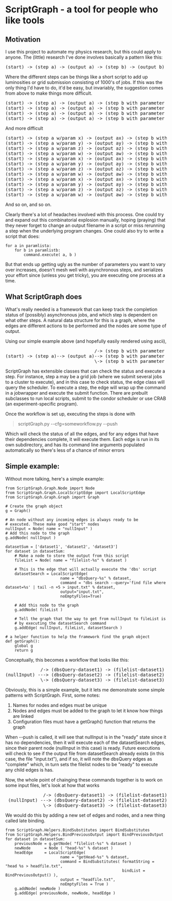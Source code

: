 ScriptGraph - a tool for people who like tools
==============================================

Motivation
----------

I use this project to automate my physics research, but this could apply to anyone.
The (little) research I've done involves basically a pattern like this:
<pre>
(start) -> (step a) -> (output a) -> (step b) -> (output b)
</pre>
Where the different steps can be things like a short script to add up luminosities
or grid submission consisting of 1000's of jobs. If this was the only thing I'd have
to do, it'd be easy, but invariably, the suggestion comes from above to make things
more difficult.
<pre>
(start) -> (step a) -> (output a) -> (step b with parameter 1) -> (output b1)
(start) -> (step a) -> (output a) -> (step b with parameter 2) -> (output b2)
(start) -> (step a) -> (output a) -> (step b with parameter 3) -> (output b3)
(start) -> (step a) -> (output a) -> (step b with parameter 4) -> (output b4)
</pre>
And more difficult
<pre>
(start) -> (step a w/param x) -> (output ax) -> (step b with parameter 1) -> (output bx1)
(start) -> (step a w/param y) -> (output ay) -> (step b with parameter 1) -> (output by1)
(start) -> (step a w/param z) -> (output az) -> (step b with parameter 1) -> (output bz1)
(start) -> (step a w/param w) -> (output aw) -> (step b with parameter 1) -> (output bw1)
(start) -> (step a w/param x) -> (output ax) -> (step b with parameter 2) -> (output bx2)
(start) -> (step a w/param y) -> (output ay) -> (step b with parameter 2) -> (output by2)
(start) -> (step a w/param z) -> (output az) -> (step b with parameter 2) -> (output bz2)
(start) -> (step a w/param w) -> (output aw) -> (step b with parameter 2) -> (output bw2)
(start) -> (step a w/param x) -> (output ax) -> (step b with parameter 3) -> (output bx3)
(start) -> (step a w/param y) -> (output ay) -> (step b with parameter 3) -> (output by3)
(start) -> (step a w/param z) -> (output az) -> (step b with parameter 3) -> (output bz3)
(start) -> (step a w/param w) -> (output aw) -> (step b with parameter 3) -> (output bw3)
</pre>
And so on, and so on.

Clearly there's a lot of headaches involved with this process. One could try and
expand out this combinatorial explosion manually, hoping (praying) that they
never forget to change an output filename in a script or miss rerunning a step
when the underlying program changes. One could also try to write a script that does:

    for a in paramlista:
        for b in paramlistb:
            command.execute( a, b )

But that ends up getting ugly as the number of parameters you want to vary over
increases, doesn't mesh well with asynchronous steps, and serializes your effort
since (unless you get tricky), you are executing one process at a time.

What ScriptGraph does
---------------------

What's really needed is a framework that can keep track the completion status of
(possibly) asynchronous jobs, and which step is dependent on what other steps. A natural
data structure for this is a graph, where the edges are different actions to be performed
and the nodes are some type of output.

Using our simple example above (and hopefully easily rendered using ascii),

<pre>
                                 /-> (step b with parameter 1) -> (output b1)
(start) -> (step a)--> (output a)--> (step b with parameter 2) -> (output b2)
                                 \-> (step b with parameter 3) -> (output b3)
</pre>
ScriptGraph has extensible classes that can check the status and execute a step. For instance,
step a may be a grid job (where we submit several jobs to a cluster to execute), and
in this case to check status, the edge class will query the scheduler. To execute a step, the
edge will wrap up the command in a jobwrapper and execute the submit function. There are
prebuilt subclasses to run local scripts, submit to the condor scheduler or use CRAB
(an experiment-specific program).

Once the workflow is set up, executing the steps is done with

> scriptGraph.py --cfg=someworkflow.py --push

Which will check the status of all the edges, and for any edges that have their
dependencies complete, it will execute them. Each edge is run in its own
subdirectory, and has its command line arguments populated automatically
so there's less of a chance of minor errors

Simple example:
---------------

Without more talking, here's a simple example:

	from ScriptGraph.Graph.Node import Node
	from ScriptGraph.Graph.LocalScriptEdge import LocalScriptEdge
	from ScriptGraph.Graph.Graph import Graph

	# Create the graph object
	g = Graph()
	
	# An node without any incoming edges is always ready to be
	# executed. These make good "start" nodes
	nullInput = Node( name = "nullInput" )
	# Add this node to the graph
	g.addNode( nullInput )

	datasetSum = ['dataset1', 'dataset2', 'dataset3']
	for dataset in datasetSum:
		# Make a node to store the output from this script
		fileList = Node( name = "filelist-%s" % dataset )

		# This is the edge that will actually execute the 'dbs' script
		datasetSearch = LocalScriptEdge(
							name = "dbsQuery-%s" % dataset,
							command = "dbs search --query='find file where dataset=%s' | tail -n +5 > input.txt" % dataset,
							output="input.txt",
							noEmptyFiles=True)

		# Add this node to the graph
		g.addNode( fileList )

		# Tell the graph that the way to get from nullInput to fileList is
		# by executing the datasetSearch command
		g.addEdge( nullInput, fileList, datasetSearch )

	# a helper function to help the framework find the graph object
	def getGraph():
		global g
		return g

Conceptually, this becomes a workflow that looks like this:
<pre>
             /-> (dbsQuery-dataset1) -> (filelist-dataset1)
(nullInput) ---> (dbsQuery-dataset2) -> (filelist-dataset2)
    		 \-> (dbsQuery-dataset3) -> (filelist-dataset3)
</pre>
Obviously, this is a simple example, but it lets me demonstrate some simple patterns
with ScriptGraph. First, some notes:

1. Names for nodes and edges must be unique
2. Nodes and edges must be added to the graph to let it know how things are linked
3. Configuration files must have a getGraph() function that returns the graph

When --push is called, it will see that nullInput is in the "ready" state since
it has no dependencies, then it will execute each of the datasetSearch edges,
since their parent node (nullInput in this case) is ready. Future executions
will check to see if the output file from datasetSearch already exists (in this
case, the file "input.txt"), and if so, it will note the dbsQuery edges as
"complete" which, in turn sets the filelist nodes to be "ready" to execute
any child edges is has.

Now, the whole point of chainging these commands together is to work on some
input files, let's look at how that works

<pre>
              /-> (dbsQuery-dataset1) -> (filelist-dataset1) -> (getHead) -> (head-dataset1)
 (nullInput) ---> (dbsQuery-dataset2) -> (filelist-dataset2) -> (getHead) -> (head-dataset2)
			  \-> (dbsQuery-dataset3) -> (filelist-dataset3) -> (getHead) -> (head-dataset3)
</pre>

We would do this by adding a new set of edges and nodes, and a new thing called
late binding.
	
	from ScriptGraph.Helpers.BindSubstitutes import BindSubstitutes
	from ScriptGraph.Helpers.BindPreviousOutput import BindPreviousOutput
	for dataset in datasetSum:
		previousNode = g.getNode( "filelist-%s" % dataset )
		newNode      = Node ( "head-%s" % dataset )
		headEdge     = LocalScriptEdge(
							name = "getHead-%s" % dataset,
							command = BindSubstitutes( formatString = "head %s > headfile.txt",
													   bindList = BindPreviousOutput() ),
							output = "headfile.txt",
							noEmptyFiles = True )
		g.addNode( newNode )
		g.addEdge( previousNode, newNode, headEdge )











